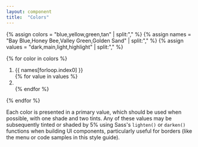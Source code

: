 ```yaml
---
layout: component
title:  "Colors"
---
```


{% assign colors = "blue,yellow,green,tan" | split:"," %}
{% assign names = "Bay Blue,Honey Bee,Valley Green,Golden Sand" | split:"," %}
{% assign values = "dark,main,light,highlight" | split:"," %}

<div class="styleguide-swatches">
  {% for color in colors %}
  <ol class="{{ color }}">
    <li class="title">
      {{ names[forloop.index0] }}
    </li>
    {% for value in values %}
      <li class="{{ value }}">
        <span></span>
        <div class="accent high"></div>
        <div class="accent low"></div>
      </li>
    {% endfor %}
  </ol>
  {% endfor %}
</div>

Each color is presented in a primary value, which should be used when possible,
with one shade and two tints. Any of these values may be subsequently tinted or
shaded by 5% using Sass's `lighten()` or `darken()` functions when building UI
components, particularly useful for borders (like the menu or code samples in
this style guide).
